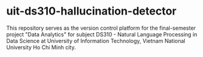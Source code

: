 # uit-ds310-hallucination-detector
This repository serves as the version control platform for the final-semester project "Data Analytics" for subject DS310 - Natural Language Processing in Data Science at University of Information Technology, Vietnam National University Ho Chi Minh city.
